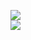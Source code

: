 [![](https://img.shields.io/badge/Made%20With-Github%20Spray-lightgrey.svg?style=for-the-badge&logo=github)](https://github.com/Annihil/github-spray#4774)  
[![](https://i.imgur.com/2DrTn0Z.gif)](https://github.com/Annihil/github-spray)